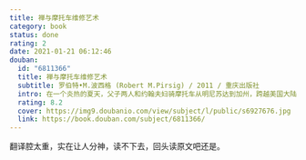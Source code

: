 ```yaml
---
title: 禅与摩托车维修艺术
category: book
status: done
rating: 2
date: 2021-01-21 06:12:46
douban:
  id: "6811366"
  title: 禅与摩托车维修艺术
  subtitle: 罗伯特•M.波西格 (Robert M.Pirsig) / 2011 / 重庆出版社
  intro: 在一个炎热的夏天，父子两人和约翰夫妇骑摩托车从明尼苏达到加州，跨越美国大陆，旅行的过程与一个青年斐德洛研修科学技术与西方经典，寻求自我的解脱，以及探寻生命的意义的过程相互穿插。一路上父亲以一场哲学肖陶扩的形式，将见到的自然景色，野外露营的经历，夜晚旅店的谈话，机车修护技术等等日常生活与西方从苏格拉底以来的理性哲学的深入浅出的阐述与评论相结合，进行了对形而上学传统的主客体二元论的反思，以及对科学与艺术，知识与价值，古典主义与浪漫主义，精神与物质，机械论与神秘主义，西方与东方等西方二分法划分下的事物间的关系的思考。并潜入自己的过去，探寻在现代文明下自己精神的分裂的起源，完成了一次自我心灵与人类文明的探索。
  rating: 8.2
  cover: https://img9.doubanio.com/view/subject/l/public/s6927676.jpg
  link: https://book.douban.com/subject/6811366/
---
```


翻译腔太重，实在让人分神，读不下去，回头读原文吧还是。
